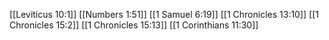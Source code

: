 [[Leviticus 10:1]]
[[Numbers 1:51]]
[[1 Samuel 6:19]]
[[1 Chronicles 13:10]]
[[1 Chronicles 15:2]]
[[1 Chronicles 15:13]]
[[1 Corinthians 11:30]]
